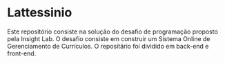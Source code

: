 # Lattessinio


Este repositório consiste na solução do desafio de programação proposto pela Insight Lab.
O desafio consiste em construir um Sistema Online de Gerenciamento de Currículos. O repositário foi dividido em back-end e front-end.



